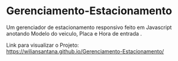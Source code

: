 # Gerenciamento-Estacionamento
Um gerenciador de estacionamento responsivo feito em Javascript anotando Modelo do veiculo, Placa e Hora de entrada .

Link para visualizar o Projeto:
https://wiliansantana.github.io/Gerenciamento-Estacionamento/

